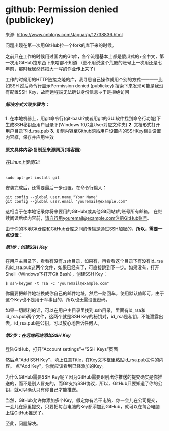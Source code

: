 # github: Permission denied (publickey)

来源: https://www.cnblogs.com/Jaguar/p/12738836.html

问题出现在第一次用GitHub拉一个fork的库下来的时候。

之前只在工作的时候用过国内的Git库，各个流程基本上都是傻瓜式的+全中文，第一次用GitHub拉东西下来啥都不知道
（更不用说这个荒废的账号上一次用还是七年前，那时我居然还把大一写的作业传上来了）

工作的时候用的HTTP链接克隆的库，我寻思自己操作就用个别的方式————比如SSH
然后命令行显示Permission denied (publickey)
搜索下来发现可能是我没有配置SSH Key，故而远程端无法确认身份信息->于是拒绝访问

##### 解决方式大致步骤为：
**1**. 在本地机器上，用git命令行(git-bash?或者用git的GUI软件找到命令行功能)下生成SSH秘钥至用户目录下(Windows 10,C盘User对应文件夹)
**2**. 文档形式打开用户目录下id_rsa.pub
**3**. 复制内容至Github网站用户设置内的SSHKey相关设置内容框，保存并应用生效

#### 原文具体内容:复制至来源网页(博客园)


###### 在Linux上安装Git
```
sudo apt-get install git
```

安装完成后，还需要最后一步设置，在命令行输入：
```
git config --global user.name "Your Name"
git config --global user.email "youremail@example.com"
```
这相当于在本地记录你将来要用的GitHub(或其他Git网站)的账号所有邮箱。
在继续阅读后续内容前，请自行用youremail@example.com注册GitHub账号。

由于你的本地Git仓库和GitHub仓库之间的传输是通过SSH加密的，**所以，需要一点设置：**

##### 第1步：创建SSH Key

在用户主目录下，看看有没有.ssh目录，如果有，再看看这个目录下有没有id_rsa和id_rsa.pub这两个文件，如果已经有了，可直接跳到下一步。如果没有，打开Shell（Windows下打开Git Bash），创建SSH Key：
```
$ ssh-keygen -t rsa -C "youremail@example.com"
```
你需要把邮件地址换成你自己的邮件地址，然后一路回车，使用默认值即可，由于这个Key也不是用于军事目的，所以也无需设置密码。

如果一切顺利的话，可以在用户主目录里找到.ssh目录，里面有id_rsa和id_rsa.pub两个文件，这两个就是SSH Key的秘钥对，id_rsa是私钥，不能泄露出去，id_rsa.pub是公钥，可以放心地告诉任何人。

##### 第2步：在远端网站添加SSH Key
登陆GitHub，打开“Account settings”->“SSH Keys”页面

然后点“Add SSH Key”，填上任意Title，在Key文本框里粘贴id_rsa.pub文件的内容。
点“Add Key”，你就应该看到已经添加的Key。

为什么GitHub需要SSH Key呢？因为GitHub需要识别出你推送的提交确实是你推送的，而不是别人冒充的，而Git支持SSH协议，所以，GitHub只要知道了你的公钥，就可以确认只有你自己才能推送。

当然，GitHub允许你添加多个Key。假定你有若干电脑，你一会儿在公司提交，一会儿在家里提交，只要把每台电脑的Key都添加到GitHub，就可以在每台电脑上往GitHub推送了。


至此，问题解决。
